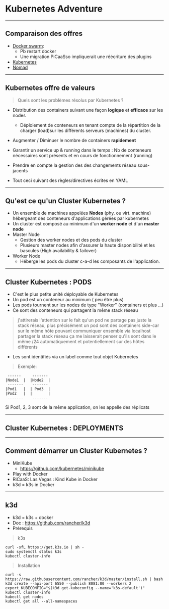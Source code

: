 # Kubernetes Adventure

----
## Comparaison des offres

* [Docker swarm](https://docs.docker.com/engine/swarm/):
  * Pb restart docker
  * Une migration PiCaaSso impliquerait une réécriture des plugins
* [Kubernetes](https://github.com/kubernetes/kubernetes)
* [Nomad](https://github.com/hashicorp/nomad)

----
## Kubernetes offre de valeurs
>Quels sont les problèmes résolus par Kubernetes ?

* Distribution des containers suivant une façon **logique** et **efficace** sur les nodes
  * Déploiement de conteneurs en tenant compte de la répartition de la charger (load)sur les différents serveurs (machines) du cluster.

* Augmenter / Diminuer le nombre de containers **rapidement**

* Garantir un service up & running dans le temps : Nb de conteneurs nécessaires sont présents et en cours de fonctionnement (running)

* Prendre en compte la gestion des des changements réseau sous-jacents

* Tout ceci suivant des règles/directives écrites en YAML

----
## Qu'est ce qu'un Cluster Kubernetes ?

* Un ensemble de machines appelées **Nodes** (phy. ou virt. machine) hébergeant des conteneurs
d'applications gérées par kubernetes
* Un cluster est composé au minimum d'un **worker node** et d'un **master node**
* Master Node
  * Gestion des worker nodes et des pods du cluster
  * Plusieurs master nodes afin d'assurer la haute disponibilité et les bascules (High availability & failover)
* Worker Node
  * Héberge les pods du cluster c-a-d les composants de l'application.

----
## Cluster Kubernetes : PODS

* C'est le plus petite unité déployable de Kubernetes 
* Un pod est un conteneur au minimum ( peu être plus)
* Les pods tournent sur les nodes de type "Worker" (containers et plus ...)
* Ce sont des conteneurs qui partagent la même stack réseau

> j'attirerais l'attention sur le fait qu'un pod ne partage pas juste la stack réseau, plus précisément un pod sont des containers side-car sur le même hôte pouvant communiquer ensemble via localhost
partager la stack réseau ça me laisserait penser qu'ils sont dans le même /24 automatiquement
et potentiellement sur des hôtes différents

* Les sont identifiés via  un label comme tout objet Kubernetes
> Exemple:

     ------     -------
    |Node1  |  |Node2  |
     -------    -------
    |Pod1   |  | Pod3  |
    |Pod2   |  |       |
     -------    -------

Si Pod1, 2, 3 sont de la même application, on les appelle des réplicats

----
## Cluster Kubernetes : DEPLOYMENTS

----
## Comment démarrer un Cluster Kubernetes ?

* MiniKube
  * https://github.com/kubernetes/minikube
* Play with Docker
* RiCaaS: Las Vegas : Kind Kube in Docker
* k3d = k3s in Docker

----
## k3d

* k3d = k3s + docker 
* Doc : https://github.com/rancher/k3d
* Prérequis

> k3s
    
    curl -sfL https://get.k3s.io | sh -
    sudo systemctl status k3s
    kubectl cluster-info

> Installation

    curl -s https://raw.githubusercontent.com/rancher/k3d/master/install.sh | bash
    k3d create --api-port 6550 --publish 8081:80 --workers 2
    export KUBECONFIG="$(k3d get-kubeconfig --name='k3s-default')" 
    kubectl cluster-info
    kubectl get nodes
    kubectl get all --all-namespaces

